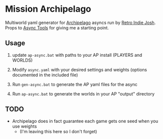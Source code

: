 # Mission Archipelago

Multiworld yaml generator for [Archipelago](www.archipelago.gg) asyncs run by [Retro Indie Josh](retroindiejosh.itch.io). Props to [Async Tools](https://github.com/ArchipelagoMW/AsyncTools) for giving me a starting point.

## Usage

1. update `ap-async.bat` with paths to your AP install (PLAYERS and WORLDS)

1. Modify `async.yaml` with your desired settings and weights (options documented in the included file)
1. Run `gen-async.bat` to generate the AP yaml files for the async
1. Run `ap-async.bat` to generate the worlds in your AP "output" directory

## TODO
- Archipelago does in fact guarantee each game gets one seed when you use weights
    - (I'm leaving this here so I don't forget)